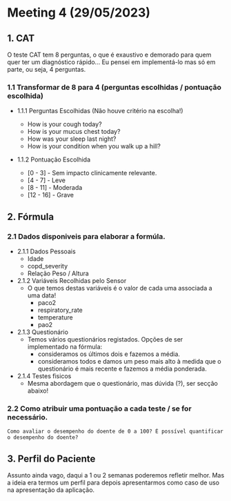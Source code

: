 # Meeting 4 (29/05/2023)

## 1. CAT 
  O teste CAT tem 8 perguntas, o que é exaustivo e demorado para quem quer ter um diagnóstico rápido... Eu pensei em implementá-lo mas só em parte, ou seja, 4 perguntas.
  ### 1.1 Transformar de 8 para 4 (perguntas escolhidas / pontuação escolhida)
  - 1.1.1 Perguntas Escolhidas (Não houve critério na escolha!)
    - How is your cough today?
    - How is your mucus chest today?
    - How was your sleep last night?
    - How is your condition when you walk up a hill?

  - 1.1.2 Pontuação Escolhida 
    - [0 - 3] - Sem impacto clinicamente relevante.
    - [4 - 7] - Leve
    - [8 - 11] - Moderada
    - [12 - 16] - Grave

## 2. Fórmula
  ### 2.1 Dados disponiveis para elaborar a formúla.
  - 2.1.1 Dados Pessoais
    - Idade
    - copd_severity
    - Relação Peso / Altura
  - 2.1.2 Variáveis Recolhidas pelo Sensor 
    - O que temos destas variáveis é o valor de cada uma associada a uma data!
      - paco2
      - respiratory_rate
      - temperature
      - pao2
  - 2.1.3 Questionário
    - Temos vários questionários registados. Opções de ser implementado na fórmula:
      - consideramos os últimos dois e fazemos a média.
      - consideramos todos e damos um peso mais alto à medida que o questionário é mais recente e fazemos a média ponderada.
  - 2.1.4 Testes fisicos 
    - Mesma abordagem que o questionário, mas dúvida (?), ser secção abaixo!



  ### 2.2 Como atribuir uma pontuação a cada teste / se for necessário.
    Como avaliar o desempenho do doente de 0 a 100? É possível quantificar o desempenho do doente?



## 3. Perfil do Paciente
  Assunto ainda vago, daqui a 1 ou 2 semanas poderemos refletir melhor. Mas a ideia era termos um perfil para depois apresentarmos como caso de uso na apresentação da aplicação.
  



